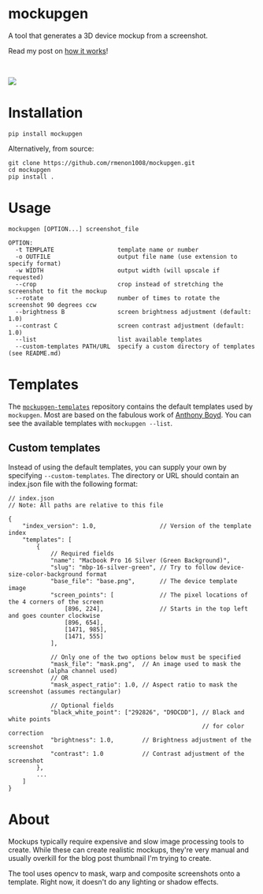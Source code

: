 # mockupgen
A tool that generates a 3D device mockup from a screenshot. 

Read my post on [how it works](https://www.rohanmenon.com/projects/mockupgen/)!

<br>

![](https://www.rohanmenon.com/media/example.png)

# Installation
```
pip install mockupgen
```

Alternatively, from source:
```
git clone https://github.com/rmenon1008/mockupgen.git
cd mockupgen
pip install .
```

# Usage
```
mockupgen [OPTION...] screenshot_file

OPTION:
  -t TEMPLATE                  template name or number
  -o OUTFILE                   output file name (use extension to specify format)
  -w WIDTH                     output width (will upscale if requested)
  --crop                       crop instead of stretching the screenshot to fit the mockup
  --rotate                     number of times to rotate the screenshot 90 degrees ccw
  --brightness B               screen brightness adjustment (default: 1.0)
  --contrast C                 screen contrast adjustment (default: 1.0)
  --list                       list available templates
  --custom-templates PATH/URL  specify a custom directory of templates (see README.md)
```

# Templates
The [`mockupgen-templates`](https://github.com/rmenon1008/mockupgen-templates) repository contains the default templates used by `mockupgen`. Most are based on the fabulous work of [Anthony Boyd](https://www.anthonyboyd.graphics/). You can see the available templates with `mockupgen --list`.

## Custom templates
Instead of using the default templates, you can supply your own by specifying `--custom-templates`. The directory or URL should contain an index.json file with the following format:
```jsonc
// index.json
// Note: All paths are relative to this file

{
    "index_version": 1.0,                  // Version of the template index
    "templates": [
        {
            // Required fields
            "name": "Macbook Pro 16 Silver (Green Background)",
            "slug": "mbp-16-silver-green", // Try to follow device-size-color-background format
            "base_file": "base.png",       // The device template image
            "screen_points": [             // The pixel locations of the 4 corners of the screen
                [896, 224],                // Starts in the top left and goes counter clockwise
                [896, 654],
                [1471, 985],
                [1471, 555]
            ],

            // Only one of the two options below must be specified
            "mask_file": "mask.png",  // An image used to mask the screenshot (alpha channel used)
            // OR
            "mask_aspect_ratio": 1.0, // Aspect ratio to mask the screenshot (assumes rectangular)

            // Optional fields
            "black_white_point": ["292826", "D9DCDD"], // Black and white points
                                                       // for color correction
            "brightness": 1.0,        // Brightness adjustment of the screenshot
            "contrast": 1.0           // Contrast adjustment of the screenshot
        },
        ...
    ]
}
```

# About
Mockups typically require expensive and slow image processing tools to create. While these can create realistic mockups, they're very manual and usually overkill for the blog post thumbnail I'm trying to create.

The tool uses opencv to mask, warp and composite screenshots onto a template. Right now, it doesn't do any lighting or shadow effects.
